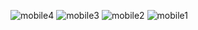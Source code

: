 ![mobile4](https://github.com/user-attachments/assets/aea8e655-693c-49a7-97d8-f07aed10dcc7)
![mobile3](https://github.com/user-attachments/assets/a1ed3d07-c309-47c3-bbae-109a4801e934)
![mobile2](https://github.com/user-attachments/assets/0499b631-18c6-456d-9483-2060667e2f0f)
![mobile1](https://github.com/user-attachments/assets/c4d548d7-eb78-4f34-9f79-ac7803a2407f)

